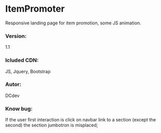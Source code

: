 # ItemPromoter

Responsive landing page for item promotion, some JS animation.

### Version:
1.1

### Icluded CDN:
JS, Jquery, Bootstrap

### Autor:
DCdev

### Know bug:
If the user first interaction is click on navbar link to a section (except the second) the section jumbotron is misplaced;
